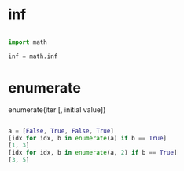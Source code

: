 

# inf

```py

import math

inf = math.inf

```

# enumerate

enumerate(iter [, initial value])

```py

a = [False, True, False, True]
[idx for idx, b in enumerate(a) if b == True]
[1, 3]
[idx for idx, b in enumerate(a, 2) if b == True]
[3, 5]

```